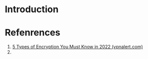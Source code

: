 ---
---
# Introduction

# Refenrences
1. [5 Types of Encryption You Must Know in 2022 (vpnalert.com)](https://vpnalert.com/resources/encryption-types/)
2. 